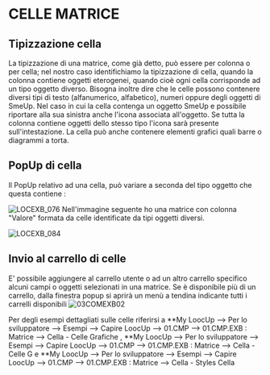 # CELLE MATRICE

## Tipizzazione cella
La tipizzazione di una matrice, come già detto, può essere per colonna o per cella; nel nostro caso identifichiamo la tipizzazione di cella, quando la colonna contiene oggetti eterogenei, quando cioè ogni cella corrisponde ad un tipo oggetto diverso.
Bisogna inoltre dire che le celle possono contenere diversi tipi di testo (alfanumerico, alfabetico), numeri oppure degli oggetti di SmeUp.
Nel caso in cui la cella contenga un oggetto SmeUp e possibile riportare alla sua sinistra anche l'icona associata all'oggetto.
Se tutta la colonna contiene oggetti dello stesso tipo l'icona sarà  presente sull'intestazione. La cella può anche contenere elementi grafici quali barre o diagrammi a torta.


## PopUp di cella
Il PopUp relativo ad una cella, può variare a seconda del tipo oggetto che questa contiene : 

![LOCEXB_076](http://doc.smeup.com/immagini/MBDOC_OPE-LOCEXB_A4/LOCEXB_076.png)
Nell'immagine seguente ho una matrice con colonna "Valore" formata da celle identificate da tipi oggetti diversi.

![LOCEXB_084](http://doc.smeup.com/immagini/MBDOC_OPE-LOCEXB_A4/LOCEXB_084.png)
## Invio al carrello di celle

E' possibile aggiungere al carrello utente o ad un altro carrello specifico alcuni campi o oggetti selezionati in una matrice. Se è disponibile più di un carrello, dalla finestra popup si aprirà un menù a tendina indicante tutti i carrelli disponibili 
![03COMEXB02](http://doc.smeup.com/immagini/MBDOC_OPE-LOCEXB_A4/03COMEXB02.png)

Per degli esempi dettagliati sulle celle riferirsi a
**My LoocUp --> Per lo sviluppatore --> Esempi --> Capire LoocUp --> 01.CMP --> 01.CMP.EXB :  Matrice --> Cella - Celle Grafiche ,
**My LoocUp --> Per lo sviluppatore --> Esempi --> Capire LoocUp --> 01.CMP --> 01.CMP.EXB :  Matrice --> Cella - Celle G e
**My LoocUp --> Per lo sviluppatore --> Esempi --> Capire LoocUp --> 01.CMP --> 01.CMP.EXB :  Matrice --> Cella - Styles Cella

